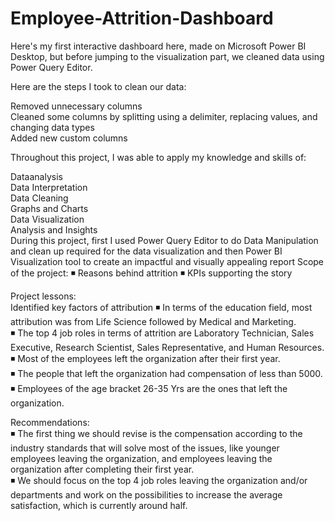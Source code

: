 # Employee-Attrition-Dashboard
Here's my first interactive dashboard here, made on Microsoft Power BI Desktop, but before jumping to the visualization part, we cleaned data using Power Query Editor.

Here are the steps I took to clean our data:

Removed unnecessary columns  
Cleaned some columns by splitting using a delimiter, replacing values, and changing data types  
Added new custom columns

Throughout this project, I was able to apply my knowledge and skills of:

Dataanalysis  
Data Interpretation  
Data Cleaning  
Graphs and Charts  
Data Visualization  
Analysis and Insights  
During this project, first I used Power Query Editor to do Data Manipulation and clean up required for the data visualization and then Power BI Visualization tool to create an impactful and visually appealing report
Scope of the project:
◾ Reasons behind attrition
◾ KPIs supporting the story

Project lessons:  
Identified key factors of attribution
◾ In terms of the education field, most attribution was from Life Science followed by Medical and Marketing.  
◾ The top 4 job roles in terms of attrition are Laboratory Technician, Sales Executive, Research Scientist, Sales Representative, and Human Resources.  
◾ Most of the employees left the organization after their first year.   
◾ The people that left the organization had compensation of less than 5000.  
◾ Employees of the age bracket 26-35 Yrs are the ones that left the organization.   

Recommendations:  
◾ The first thing we should revise is the compensation according to the industry standards that will solve most of the issues, like younger employees leaving the organization, and employees leaving the organization after completing their first year.  
◾ We should focus on the top 4 job roles leaving the organization and/or departments and work on the possibilities to increase the average satisfaction, which is currently around half.
